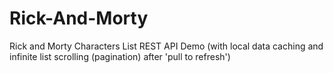 # Rick-And-Morty

Rick and Morty Characters List REST API Demo (with local data caching and infinite list scrolling (pagination) after 'pull to refresh')
